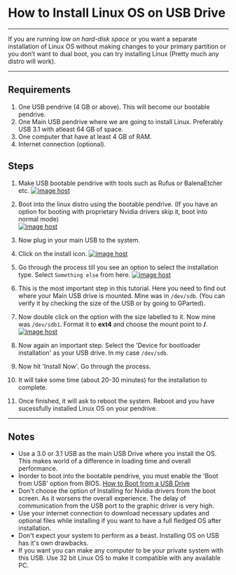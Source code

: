 # How to Install Linux OS on USB Drive

---

If you are running *low on hard-disk space* or you want a separate installation of Linux OS without making changes to your primary partition or you don’t want to dual boot, you can try installing Linux (Pretty much any distro will work).  

---

## Requirements

1. One USB pendrive (4 GB or above). This will become our bootable pendrive.
2. One Main USB pendrive where we are going to install Linux. Preferably USB 3.1 with atleast 64 GB of space.
3. One computer that have at least 4 GB of RAM.
4. Internet connection (optional).

## Steps

1. Make USB bootable pendrive with tools such as Rufus or BalenaEtcher etc.
<a href="http://imgbox.com/eKYuMxcH" target="_blank"><img src="https://images2.imgbox.com/58/71/eKYuMxcH_o.png" alt="image host"/></a>

2. Boot into the linux distro using the bootable pendrive. (If you have an option for booting with proprietary Nvidia drivers skip it,
boot into normal mode)  
<a href="http://imgbox.com/7kGL0z0R" target="_blank"><img src="https://images2.imgbox.com/79/02/7kGL0z0R_o.png" alt="image host"/></a>

3. Now plug in your main USB to the system.

4. Click on the install icon.
<a href="http://imgbox.com/Nqa2C8xh" target="_blank"><img src="https://images2.imgbox.com/1f/4e/Nqa2C8xh_o.png" alt="image host"/></a>

5. Go through the process till you see an option to select the installation type. Select `Something else` from here.
<a href="http://imgbox.com/YIcgHJYt" target="_blank"><img src="https://images2.imgbox.com/2d/0e/YIcgHJYt_o.jpg" alt="image host"/></a>

6. This is the most important step in this tutorial. Here you need to find out where your Main USB drive is mounted. Mine was in `/dev/sdb`.
(You can verify it by checking the size of the USB or by going to GParted).

7. Now double click on the option with the size labelled to it. Now mine was `/dev/sdb1`. Format it to **ext4** and choose the mount point to **/**.
<a href="http://imgbox.com/DJfs3zvX" target="_blank"><img src="https://images2.imgbox.com/ff/31/DJfs3zvX_o.png" alt="image host"/></a>

8. Now again an important step. Select the 'Device for bootloader installation' as your USB drive. In  my case `/dev/sdb`.

9. Now hit 'Install Now'. Go through the process.

10. It will take some time (about 20-30 minutes) for the installation to complete.

11. Once finished, it will ask to reboot the system. Reboot and you have sucessfully installed Linux OS on your pendrive.

---

## Notes

* Use a 3.0 or 3.1 USB as the main USB Drive where you install the OS. This makes world of a difference in loading time and overall performance.
* Inorder to boot into the bootable pendrive, you must enable the 'Boot from USB' option from BIOS. [How to Boot from a USB Drive](https://www.lifewire.com/how-to-boot-from-a-usb-device-2626091)
* Don't choose the option of Installing for Nvidia drivers from the boot screen. As it worsens the overall experience. The delay of communication from
the USB port to the graphic driver is very high.
* Use your internet connection to download necessary updates and optional files while installing if you want to have a full fledged OS after installation.
* Don't expect your system to perform as a beast. Installing OS on USB has it's own drawbacks.
* If you want you can make any computer to be your private system with this USB. Use 32 bit Linux OS to make it compatible with any available PC.

